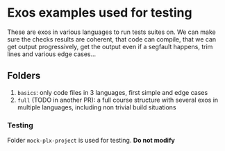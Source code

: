 # Exos examples used for testing

These are exos in various languages to run tests suites on. We can make sure the checks results are coherent, that code can compile, that we can get output progressively, get the output even if a segfault happens, trim lines and various edge cases...

## Folders
1. `basics`: only code files in 3 languages, first simple and edge cases
1. `full` (TODO in another PR): a full course structure with several exos in multiple languages, including non trivial build situations

### Testing

Folder `mock-plx-project` is used for testing. **Do not modify**
